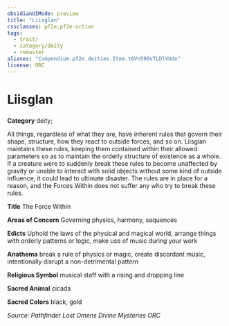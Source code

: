 ```yaml
---
obsidianUIMode: preview
title: "Liisglan"
cssclasses: pf2e,pf2e-action
tags:
  - trait/
  - category/deity
  - remaster
aliases: "Compendium.pf2e.deities.Item.t6Vn590vTLDlVUdo"
license: ORC
---
```

# Liisglan

### 

**Category** deity; 




All things, regardless of what they are, have inherent rules that govern their shape, structure, how they react to outside forces, and so on. Liisglan maintains these rules, keeping them contained within their allowed parameters so as to maintain the orderly structure of existence as a whole. If a creature were to suddenly break these rules to become unaffected by gravity or unable to interact with solid objects without some kind of outside influence, it could lead to ultimate disaster. The rules are in place for a reason, and the Forces Within does not suffer any who try to break these rules.

**Title** The Force Within

**Areas of Concern** Governing physics, harmony, sequences

**Edicts** Uphold the laws of the physical and magical world, arrange things with orderly patterns or logic, make use of music during your work

**Anathema** break a rule of physics or magic, create discordant music, intentionally disrupt a non-detrimental pattern

**Religious Symbol** musical staff with a rising and dropping line

**Sacred Animal** cicada

**Sacred Colors** black, gold

*Source: Pathfinder Lost Omens Divine Mysteries*
*ORC*